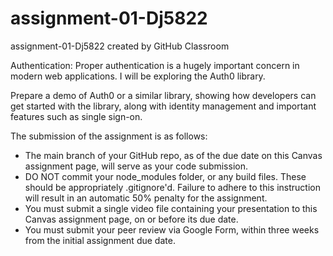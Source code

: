 # assignment-01-Dj5822
assignment-01-Dj5822 created by GitHub Classroom

Authentication: Proper authentication is a hugely important concern in modern web applications. 
I will be exploring the Auth0 library. 

Prepare a demo of Auth0 or a similar library, showing how developers can get started with the library, 
along with identity management and important features such as single sign-on.

The submission of the assignment is as follows:
- The main branch of your GitHub repo, as of the due date on this Canvas assignment page, will serve as your code submission.
- DO NOT commit your node_modules folder, or any build files. These should be appropriately .gitignore'd. 
  Failure to adhere to this instruction will result in an automatic 50% penalty for the assignment.
- You must submit a single video file containing your presentation to this Canvas assignment page, on or before its due date.
- You must submit your peer review via Google Form, within three weeks from the initial assignment due date.
